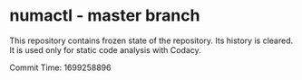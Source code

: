# numactl - master branch

This repository contains frozen state of the repository.
Its history is cleared. It is used only for static code
analysis with Codacy.

Commit Time: 1699258896
